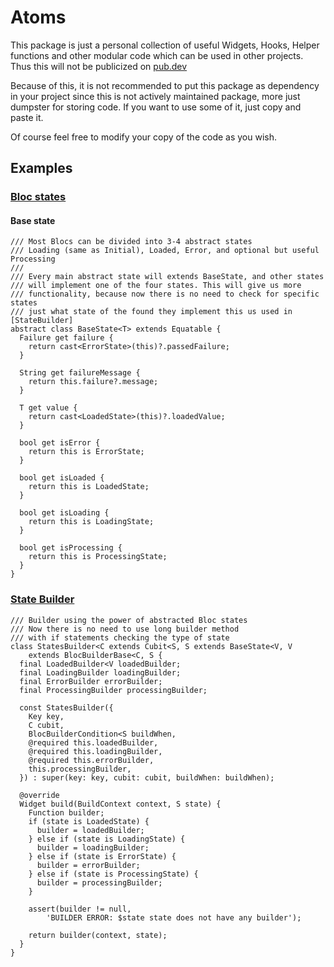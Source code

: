 # Atoms

This package is just a personal collection of useful Widgets, Hooks, Helper functions and other modular code which can be used in other projects. Thus this will not be publicized on [pub.dev](https://pub.dev/)


Because of this, it is not recommended to put this package as dependency
in your project since this is not actively maintained package, more just dumpster for storing code. If you want to use some of it, just copy and paste it.

Of course feel free to modify your copy of the code as you wish.

## Examples

### [Bloc states](https://github.com/JiriKopr/atoms/tree/master/lib/bloc/state)

#### Base state

```
/// Most Blocs can be divided into 3-4 abstract states
/// Loading (same as Initial), Loaded, Error, and optional but useful Processing
/// 
/// Every main abstract state will extends BaseState, and other states
/// will implement one of the four states. This will give us more
/// functionality, because now there is no need to check for specific states
/// just what state of the found they implement this us used in [StateBuilder]
abstract class BaseState<T> extends Equatable {
  Failure get failure {
    return cast<ErrorState>(this)?.passedFailure;
  }

  String get failureMessage {
    return this.failure?.message;
  }

  T get value {
    return cast<LoadedState>(this)?.loadedValue;
  }

  bool get isError {
    return this is ErrorState;
  }

  bool get isLoaded {
    return this is LoadedState;
  }

  bool get isLoading {
    return this is LoadingState;
  }

  bool get isProcessing {
    return this is ProcessingState;
  }
}
```

### [State Builder](https://github.com/JiriKopr/atoms/blob/master/lib/bloc/builder/state_builder.dart)
```
/// Builder using the power of abstracted Bloc states
/// Now there is no need to use long builder method
/// with if statements checking the type of state
class StatesBuilder<C extends Cubit<S, S extends BaseState<V, V
    extends BlocBuilderBase<C, S {
  final LoadedBuilder<V loadedBuilder;
  final LoadingBuilder loadingBuilder;
  final ErrorBuilder errorBuilder;
  final ProcessingBuilder processingBuilder;

  const StatesBuilder({
    Key key,
    C cubit,
    BlocBuilderCondition<S buildWhen,
    @required this.loadedBuilder,
    @required this.loadingBuilder,
    @required this.errorBuilder,
    this.processingBuilder,
  }) : super(key: key, cubit: cubit, buildWhen: buildWhen);

  @override
  Widget build(BuildContext context, S state) {
    Function builder;
    if (state is LoadedState) {
      builder = loadedBuilder;
    } else if (state is LoadingState) {
      builder = loadingBuilder;
    } else if (state is ErrorState) {
      builder = errorBuilder;
    } else if (state is ProcessingState) {
      builder = processingBuilder;
    }

    assert(builder != null,
        'BUILDER ERROR: $state state does not have any builder');

    return builder(context, state);
  }
}
```
